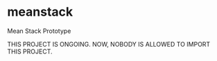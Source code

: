 # meanstack
Mean Stack Prototype

THIS PROJECT IS ONGOING. NOW, NOBODY IS ALLOWED TO IMPORT THIS PROJECT.